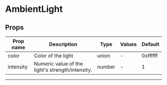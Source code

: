 # AmbientLight

## Props

| Prop name | Description                                      | Type   | Values | Default  |
| --------- | ------------------------------------------------ | ------ | ------ | -------- |
| color     | Color of the light                               | union  | -      | 0xffffff |
| intensity | Numeric value of the light's strength/intensity. | number | -      | 1        |

---
